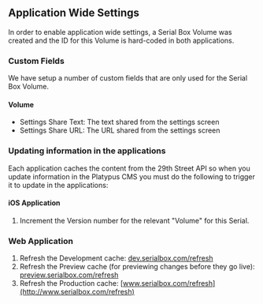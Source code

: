 ## Application Wide Settings

In order to enable application wide settings, a Serial Box Volume was created and the ID for this Volume is hard-coded in both applications.

### Custom Fields

We have setup a number of custom fields that are only used for the Serial Box Volume.

#### Volume
+ Settings Share Text: The text shared from the settings screen
+ Settings Share URL: The URL shared from the settings screen

### Updating information in the applications

Each application caches the content from the 29th Street API so when you update information in the Platypus CMS you must do the following to trigger it to update in the applications:

#### iOS Application
1. Increment the Version number for the relevant "Volume" for this Serial.

### Web Application
1. Refresh the Development cache: [dev.serialbox.com/refresh](http://dev.serialbox.com/refresh)
2. Refresh the Preview cache (for previewing changes before they go live): [preview.serialbox.com/refresh](http://preview.serialbox.com/refresh)
3. Refresh the Production cache: [www.serialbox.com/refresh](http://www.serialbox.com/refresh)

